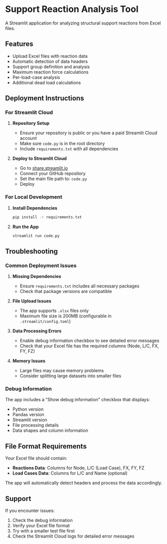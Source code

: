 # Support Reaction Analysis Tool

A Streamlit application for analyzing structural support reactions from Excel files.

## Features

- Upload Excel files with reaction data
- Automatic detection of data headers
- Support group definition and analysis
- Maximum reaction force calculations
- Per-load-case analysis
- Additional dead load calculations

## Deployment Instructions

### For Streamlit Cloud

1. **Repository Setup**
   - Ensure your repository is public or you have a paid Streamlit Cloud account
   - Make sure `code.py` is in the root directory
   - Include `requirements.txt` with all dependencies

2. **Deploy to Streamlit Cloud**
   - Go to [share.streamlit.io](https://share.streamlit.io)
   - Connect your GitHub repository
   - Set the main file path to: `code.py`
   - Deploy

### For Local Development

1. **Install Dependencies**
   ```bash
   pip install -r requirements.txt
   ```

2. **Run the App**
   ```bash
   streamlit run code.py
   ```

## Troubleshooting

### Common Deployment Issues

1. **Missing Dependencies**
   - Ensure `requirements.txt` includes all necessary packages
   - Check that package versions are compatible

2. **File Upload Issues**
   - The app supports `.xlsx` files only
   - Maximum file size is 200MB (configurable in `.streamlit/config.toml`)

3. **Data Processing Errors**
   - Enable debug information checkbox to see detailed error messages
   - Check that your Excel file has the required columns (Node, L/C, FX, FY, FZ)

4. **Memory Issues**
   - Large files may cause memory problems
   - Consider splitting large datasets into smaller files

### Debug Information

The app includes a "Show debug information" checkbox that displays:
- Python version
- Pandas version
- Streamlit version
- File processing details
- Data shapes and column information

## File Format Requirements

Your Excel file should contain:
- **Reactions Data**: Columns for Node, L/C (Load Case), FX, FY, FZ
- **Load Cases Data**: Columns for L/C and Name (optional)

The app will automatically detect headers and process the data accordingly.

## Support

If you encounter issues:
1. Check the debug information
2. Verify your Excel file format
3. Try with a smaller test file first
4. Check the Streamlit Cloud logs for detailed error messages 